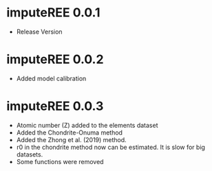 # imputeREE 0.0.1

-   Release Version

# imputeREE 0.0.2

-   Added model calibration

# imputeREE 0.0.3

- Atomic number (Z) added to the elements dataset
- Added the Chondrite-Onuma method
- Added the Zhong et al. (2019) method.
- r0 in the chondrite method now can be estimated. It is slow for big datasets.
- Some functions were removed

